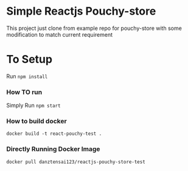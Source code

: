 # Simple Reactjs Pouchy-store
This project just clone from example repo for pouchy-store with some modification to match current requirement

# To Setup
Run ``` npm install ```
### How TO run
Simply Run ``` npm start ```

### How to build docker
``` docker build -t react-pouchy-test . ```

### Directly Running Docker Image

``` docker pull danztensai123/reactjs-pouchy-store-test ```

